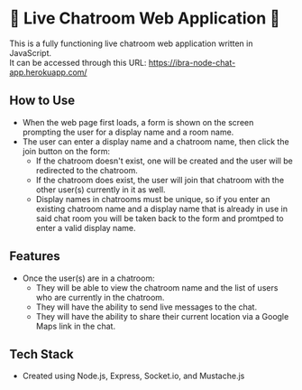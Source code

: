 # 📲 Live Chatroom Web Application 💬
This is a fully functioning live chatroom web application written in JavaScript.\
It can be accessed through this URL: https://ibra-node-chat-app.herokuapp.com/

## How to Use
  - When the web page first loads, a form is shown on the screen prompting the user for a display name and a room name.
  - The user can enter a display name and a chatroom name, then click the join button on the form:
    - If the chatroom doesn't exist, one will be created and the user will be redirected to the chatroom.
    - If the chatroom does exist, the user will join that chatroom with the other user(s) currently in it as well.
    - Display names in chatrooms must be unique, so if you enter an existing chatroom name and a display name that is already in use in said chat room you will be taken back to the form and promtped to enter a valid display name.

## Features
  - Once the user(s) are in a chatroom:    
    - They will be able to view the chatroom name and the list of users who are currently in the chatroom.
    - They will have the ability to send live messages to the chat.
    - They will have the ability to share their current location via a Google Maps link in the chat.

## Tech Stack
- Created using Node.js, Express, Socket.io, and Mustache.js
